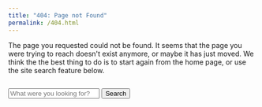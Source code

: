 ```yaml
---
title: "404: Page not Found"
permalink: /404.html
---
```


The page you requested could not be found. It seems that the page you were
trying to reach doesn't exist anymore, or maybe it has just moved. We think the
the best thing to do is to start again from the home page, or use the site
search feature below.

<div class="row" style="margin-top: 2em; margin-bottom: 2em;">
  <div class="col-sm-6 col-sm-offset-3">
    <form class="form-search" role="search" action="/search/">
      <div class="input-group input-group-lg">
        <input type="text" class="form-control" placeholder="What were you looking for?" name="q">
        <span class="input-group-btn">
          <button class="btn btn-primary" type="submit">Search</button>
        </span>
      </div>
    </form>
  </div>
</div>
